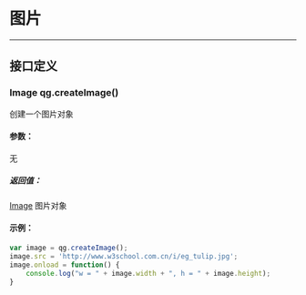 # 图片
---
## 接口定义

### Image qg.createImage()

创建一个图片对象

#### 参数：
无

##### 返回值：

[Image](/xuan-ran/tu-pian/image.md) 图片对象

#### 示例：

```javascript
var image = qg.createImage();
image.src = 'http://www.w3school.com.cn/i/eg_tulip.jpg';
image.onload = function() {
    console.log("w = " + image.width + ", h = " + image.height);
}
```


